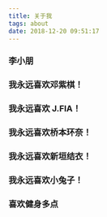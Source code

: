 ```yaml
---
title: 关于我
tags: about
date: 2018-12-20 09:51:17
---
```


### 李小朋

### 我永远喜欢邓紫棋！

### 我永远喜欢 J.FIA！

### 我永远喜欢桥本环奈！

### 我永远喜欢新垣结衣！

### 我永远喜欢小兔子！

### 喜欢健身多点
